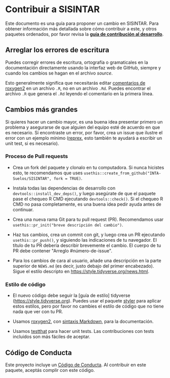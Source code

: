 # Contribuir a SISINTAR

Este documento es una guía para proponer un cambio en SISINTAR. 
Para obtener información más detallada sobre cómo contribuir a este, y otros paquetes ordenados, por favor revisa la 
[**guía de contribución al desarrollo**](https://rstd.io/tidy-contrib). 

## Arreglar los errores de escritura

Puedes corregir errores de escritura, ortografía o gramaticales en la documentación directamente usando la interfaz web de GitHub, siempre y cuando los cambios se hagan en el archivo _source_. 

Esto generalmente significa que necesitarás editar [comentarios de roxygen2](https://roxygen2.r-lib.org/articles/roxygen2.html) en un archivo `.R`, no en un archivo `.Rd`. Puedes encontrar el archivo `.R` que genera el `.Rd` leyendo el comentario en la primera línea.

## Cambios más grandes

Si quieres hacer un cambio mayor, es una buena idea presentar primero un problema y asegurarse de que alguien del equipo esté de acuerdo en que es necesario. 
Si encontraste un error, por favor, crea un issue que ilustre el error con un ejemplo mínimo ([reprex](https://www.tidyverse.org/help/#reprex), esto también te ayudará a escribir un unit test, si es necesario).

### Proceso de Pull requests

* Crea un fork del paquete y clonalo en tu computadora. Si nunca hicistes esto, te recomendamos que uses `usethis::create_from_github("INTA-Suelos/SISINTAR", fork = TRUE)`.

* Instala todas las dependencias de desarrollo con `devtools::install_dev_deps()`, y luego asegúrate de que el paquete pase el chequeo R CMD ejecutando `devtools::check()`. 
    Si el chequeo R CMD no pasa completamente, es una buena idea pedir ayuda antes de continuar. 
* Crea una nueva rama Git para tu pull request (PR). Recomendamos usar `usethis::pr_init("breve descripción del cambio")`.

* Haz tus cambios, crea un commit con git, y luego crea un PR ejecutando `usethis::pr_push()`, y siguiendo las indicaciones de tu navegador.
    El título de tu PR debería describir brevemente el cambio.
    El cuerpo de tu PR debe contener "Arreglo #número-de-issue".

* Para los cambios de cara al usuario, añade una descripción en la parte superior de `NEWS.md` (es decir, justo debajo del primer encabezado). Sigue el estilo descripto en <https://style.tidyverse.org/news.html>.

### Estilo de código

* El nuevo código debe seguir la [guía de estilo] tidyverse (https://style.tidyverse.org). 
    Puedes usar el paquete [styler](https://CRAN.R-project.org/package=styler) para aplicar estos estilos, pero por favor no cambies el estilo de código que no tiene nada que ver con tu PR.  

* Usamos [roxygen2](https://cran.r-project.org/package=roxygen2), con [sintaxis Markdown](https://cran.r-project.org/web/packages/roxygen2/vignettes/rd-formatting.html), para la documentación.  

* Usamos [testthat](https://cran.r-project.org/package=testthat) para hacer unit tests. 
   Las contribuciones con tests incluidos son más fáciles de aceptar.

## Código de Conducta

Este proyecto incluye un [Código de Conducta](CODE_OF_CONDUCT.md). Al contribuir en este paquete, aceptás complir con este código.
